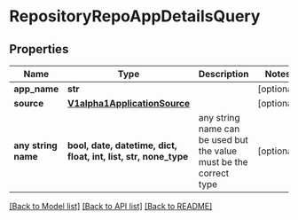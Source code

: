 # RepositoryRepoAppDetailsQuery


## Properties
Name | Type | Description | Notes
------------ | ------------- | ------------- | -------------
**app_name** | **str** |  | [optional] 
**source** | [**V1alpha1ApplicationSource**](V1alpha1ApplicationSource.md) |  | [optional] 
**any string name** | **bool, date, datetime, dict, float, int, list, str, none_type** | any string name can be used but the value must be the correct type | [optional]

[[Back to Model list]](../README.md#documentation-for-models) [[Back to API list]](../README.md#documentation-for-api-endpoints) [[Back to README]](../README.md)


